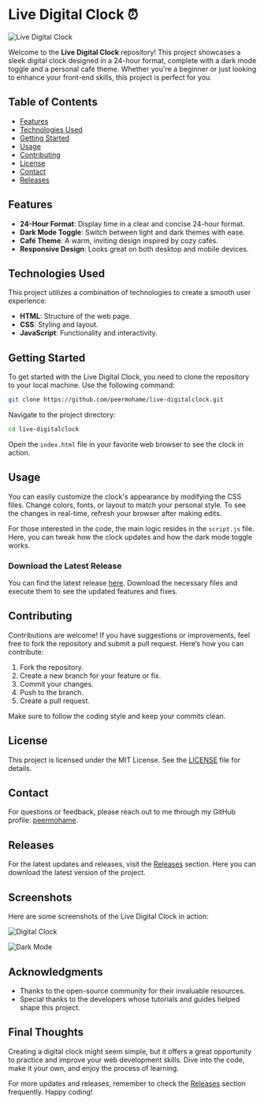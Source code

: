 # Live Digital Clock ⏰

![Live Digital Clock](https://img.shields.io/badge/Download%20Now-%20blue?style=for-the-badge&logo=github)

Welcome to the **Live Digital Clock** repository! This project showcases a sleek digital clock designed in a 24-hour format, complete with a dark mode toggle and a personal café theme. Whether you're a beginner or just looking to enhance your front-end skills, this project is perfect for you.

## Table of Contents

- [Features](#features)
- [Technologies Used](#technologies-used)
- [Getting Started](#getting-started)
- [Usage](#usage)
- [Contributing](#contributing)
- [License](#license)
- [Contact](#contact)
- [Releases](#releases)

## Features

- **24-Hour Format**: Display time in a clear and concise 24-hour format.
- **Dark Mode Toggle**: Switch between light and dark themes with ease.
- **Café Theme**: A warm, inviting design inspired by cozy cafés.
- **Responsive Design**: Looks great on both desktop and mobile devices.

## Technologies Used

This project utilizes a combination of technologies to create a smooth user experience:

- **HTML**: Structure of the web page.
- **CSS**: Styling and layout.
- **JavaScript**: Functionality and interactivity.
  
## Getting Started

To get started with the Live Digital Clock, you need to clone the repository to your local machine. Use the following command:

```bash
git clone https://github.com/peermohame/live-digitalclock.git
```

Navigate to the project directory:

```bash
cd live-digitalclock
```

Open the `index.html` file in your favorite web browser to see the clock in action.

## Usage

You can easily customize the clock's appearance by modifying the CSS files. Change colors, fonts, or layout to match your personal style. To see the changes in real-time, refresh your browser after making edits.

For those interested in the code, the main logic resides in the `script.js` file. Here, you can tweak how the clock updates and how the dark mode toggle works.

### Download the Latest Release

You can find the latest release [here](https://github.com/peermohame/live-digitalclock/releases). Download the necessary files and execute them to see the updated features and fixes.

## Contributing

Contributions are welcome! If you have suggestions or improvements, feel free to fork the repository and submit a pull request. Here’s how you can contribute:

1. Fork the repository.
2. Create a new branch for your feature or fix.
3. Commit your changes.
4. Push to the branch.
5. Create a pull request.

Make sure to follow the coding style and keep your commits clean.

## License

This project is licensed under the MIT License. See the [LICENSE](LICENSE) file for details.

## Contact

For questions or feedback, please reach out to me through my GitHub profile: [peermohame](https://github.com/peermohame).

## Releases

For the latest updates and releases, visit the [Releases](https://github.com/peermohame/live-digitalclock/releases) section. Here you can download the latest version of the project.

## Screenshots

Here are some screenshots of the Live Digital Clock in action:

![Digital Clock](https://via.placeholder.com/600x200?text=Digital+Clock+Screenshot)

![Dark Mode](https://via.placeholder.com/600x200?text=Dark+Mode+Screenshot)

## Acknowledgments

- Thanks to the open-source community for their invaluable resources.
- Special thanks to the developers whose tutorials and guides helped shape this project.

## Final Thoughts

Creating a digital clock might seem simple, but it offers a great opportunity to practice and improve your web development skills. Dive into the code, make it your own, and enjoy the process of learning.

For more updates and releases, remember to check the [Releases](https://github.com/peermohame/live-digitalclock/releases) section frequently. Happy coding!